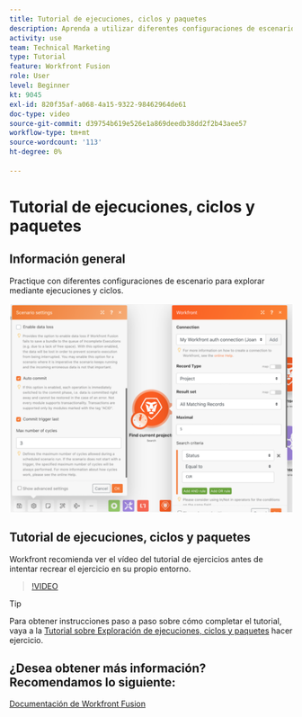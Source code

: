 ```yaml
---
title: Tutorial de ejecuciones, ciclos y paquetes
description: Aprenda a utilizar diferentes configuraciones de escenario para explorar mediante ejecuciones y ciclos en [!DNL Adobe Workfront Fusion].
activity: use
team: Technical Marketing
type: Tutorial
feature: Workfront Fusion
role: User
level: Beginner
kt: 9045
exl-id: 820f35af-a068-4a15-9322-98462964de61
doc-type: video
source-git-commit: d39754b619e526e1a869deedb38dd2f2b43aee57
workflow-type: tm+mt
source-wordcount: '113'
ht-degree: 0%

---
```


# Tutorial de ejecuciones, ciclos y paquetes

## Información general

Practique con diferentes configuraciones de escenario para explorar mediante ejecuciones y ciclos.

![Imagen de la configuración de ciclos y ejecuciones](assets/execution-history-and-scheduling-6.png)

## Tutorial de ejecuciones, ciclos y paquetes

Workfront recomienda ver el vídeo del tutorial de ejercicios antes de intentar recrear el ejercicio en su propio entorno.

>[!VIDEO](https://video.tv.adobe.com/v/335286/?quality=12)

>[!TIP]
>
>Para obtener instrucciones paso a paso sobre cómo completar el tutorial, vaya a la [Tutorial sobre Exploración de ejecuciones, ciclos y paquetes](https://experienceleague.adobe.com/docs/workfront-learn/tutorials-workfront/fusion/exercises/exploring-runs-cycles-and-bundles.html?lang=en) hacer ejercicio.


## ¿Desea obtener más información? Recomendamos lo siguiente:

[Documentación de Workfront Fusion](https://experienceleague.adobe.com/docs/workfront/using/adobe-workfront-fusion/workfront-fusion-2.html?lang=en)

